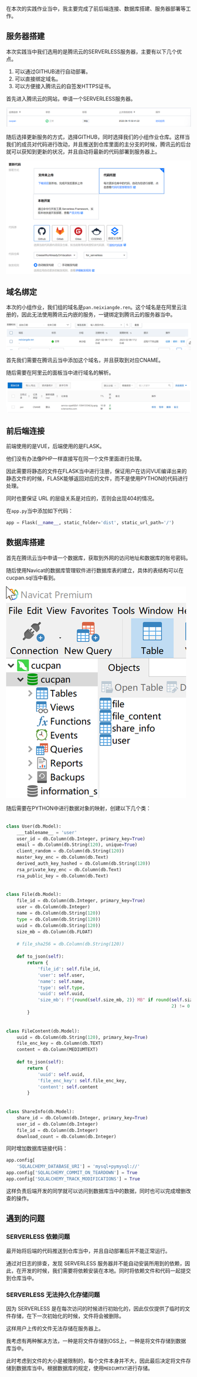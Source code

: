 

在本次的实践作业当中，我主要完成了前后端连接、数据库搭建、服务器部署等工作。

## 服务器搭建

本次实践当中我们选用的是腾讯云的SERVERLESS服务器，主要有以下几个优点。

1. 可以通过GITHUB进行自动部署。
2. 可以直接绑定域名。
3. 可以方便接入腾讯云的自签发HTTPS证书。

首先进入腾讯云的网站，申请一个SERVERLESS服务器。

![serverless_app.png](serverless_app.png)


随后选择更新服务的方式，选择GITHUB，同时选择我们的小组作业仓库。这样当我们的成员对代码进行改动，并且推送到仓库里面的主分支的时候，腾讯云的后台就可以获知到更新的状况，并且自动将最新的代码部署到服务器上。


![update_github.png](update_github.png)


## 域名绑定

本次的小组作业，我们组的域名是`pan.neixiangde.ren`。这个域名是在阿里云注册的，因此无法使用腾讯云内嵌的服务，一键绑定到腾讯云的服务器当中。

![aliyun_domain.png](aliyun_domain.png)


首先我们需要在腾讯云当中添加这个域名，并且获取到对应CNAME。

随后需要在阿里云的面板当中进行域名的解析。

![aliyun_dns.png](aliyun_dns.png)


## 前后端连接

前端使用的是VUE，后端使用的是FLASK。

他们没有办法像PHP一样直接写在同一个文件里面进行处理。

因此需要将静态的文件在FLASK当中进行注册，保证用户在访问VUE编译出来的静态文件的时候，FLASK能够返回对应的文件，而不是使用PYTHON的代码进行处理。

同时也要保证 URL 的层级关系是对应的，否则会出现404的情况。

在`app.py`当中添加如下代码：

```python
app = Flask(__name__, static_folder='dist', static_url_path='/')
```


## 数据库搭建


首先在腾讯云当中申请一个数据库，获取到外网的访问地址和数据库的账号密码。


随后使用Navicat的数据库管理软件进行数据库表的建立，具体的表结构可以在cucpan.sql当中看到。

![navicat.png](navicat.png)


随后需要在PYTHON中进行数据对象的映射，创建以下几个类：

```python

class User(db.Model):
    ___tablename__ = 'user'
    user_id = db.Column(db.Integer, primary_key=True)
    email = db.Column(db.String(120), unique=True)
    client_random = db.Column(db.String(120))
    master_key_enc = db.Column(db.Text)
    derived_auth_key_hashed = db.Column(db.String(120))
    rsa_private_key_enc = db.Column(db.Text)
    rsa_public_key = db.Column(db.Text)


class File(db.Model):
    file_id = db.Column(db.Integer, primary_key=True)
    user = db.Column(db.Integer)
    name = db.Column(db.String(120))
    type = db.Column(db.String(120))
    uuid = db.Column(db.String(120))
    size_mb = db.Column(db.FLOAT)

    # file_sha256 = db.Column(db.String(120))

    def to_json(self):
        return {
            'file_id': self.file_id,
            'user': self.user,
            'name': self.name,
            'type': self.type,
            'uuid': self.uuid,
            'size_mb': f"{round(self.size_mb, 2)} MB" if round(self.size_mb,
                                                               2) != 0 else f"{round(self.size_mb * 1024, 2)} KB"
        }


class FileContent(db.Model):
    uuid = db.Column(db.String(120), primary_key=True)
    file_enc_key = db.Column(db.TEXT)
    content = db.Column(MEDIUMTEXT)

    def to_json(self):
        return {
            'uuid': self.uuid,
            'file_enc_key': self.file_enc_key,
            'content': self.content
        }


class ShareInfo(db.Model):
    share_id = db.Column(db.Integer, primary_key=True)
    user_id = db.Column(db.Integer)
    file_id = db.Column(db.Integer)
    download_count = db.Column(db.Integer)

```


同时增加数据库链接代码：

```python
app.config[
    'SQLALCHEMY_DATABASE_URI'] = 'mysql+pymysql://'
app.config['SQLALCHEMY_COMMIT_ON_TEARDOWN'] = True
app.config['SQLALCHEMY_TRACK_MODIFICATIONS'] = True
```

这样负责后端开发的同学就可以访问到数据库当中的数据，同时也可以完成增删改查的操作。


## 遇到的问题

### SERVERLESS 依赖问题

最开始将后端的代码推送到仓库当中，并且自动部署后并不能正常运行。

通过对日志的排查，发现 SERVERLESS 服务器并不能自动安装所用到的依赖，因此，在开发的时候，我们需要将依赖安装在本地。同时将依赖文件和代码一起提交到仓库当中。

### SERVERLESS 无法持久化存储问题

因为 SERVERLESS 是在每次访问的时候进行初始化的，因此仅仅提供了临时的文件存储，在下一次初始化的时候，文件将会被删除。

这样用户上传的文件无法存储在服务器上。

我考虑有两种解决方法，一种是将文件存储到OSS上，一种是将文件存储到数据库当中。

此时考虑到文件的大小是被限制的，每个文件本身并不大，因此最后决定将文件存储到数据库当中。根据数据库的规定，使用`MEDIUMTXT`进行存储。
